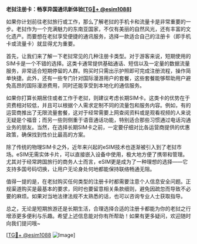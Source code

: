 **老挝注册卡：畅享异国通讯新体验[[TG💪+ @esim1088](https://t.me/s/esim1088)]**

如果你计划前往老挝旅行或工作，那么了解老挝的手机卡和流量卡是非常重要的一步。老挝作为一个充满魅力的东南亚国家，不仅有美丽的自然风光，还有丰富的文化遗产。而要想在老挝享受便捷的通讯服务，选择一款适合自己的注册卡（即手机卡或流量卡）就显得尤为重要。

首先，让我们来了解一下老挝常见的几种注册卡类型。对于游客来说，短期使用的SIM卡是一个不错的选择。这类卡通常提供基础通话、短信以及一定量的数据流量服务，非常适合短期停留的人群。购买时只需出示护照即可完成注册流程，操作简单快捷。此外，还有一些专门针对国际漫游用户的套餐，这些套餐能够帮助用户避免高昂的国际漫游费用，同时还能享受到本地化的通信服务。

如果你打算长期居住或者工作于老挝，则建议考虑长期SIM卡。这类卡的优势在于资费相对较低，并且可以根据个人需求定制不同的流量包和服务内容。例如，有的运营商推出了无限流量套餐，这对于经常需要上网查阅资料或是观看视频的人来说无疑是个福音；而另一些则侧重于语音通话功能，特别适合那些习惯通过电话沟通业务的朋友。当然，在选择长期SIM卡之前，一定要仔细对比各运营商提供的优惠政策，确保找到性价比最高的方案。

除了传统的物理SIM卡之外，近年来兴起的eSIM技术也逐渐被引入到了老挝市场。eSIM无需实体卡片，可以直接嵌入设备中使用，极大地方便了携带和管理。尤其对于经常跨国旅行的商务人士而言，eSIM更是成为了一种理想的选择——它支持多国号码切换，让用户无论身处何地都能保持联络畅通无阻。

值得一提的是，在老挝购买任何类型的注册卡时都需要注意个人信息安全问题。正规渠道购买是最基本的要求，同时也要留意相关条款细则，避免因疏忽而导致不必要的麻烦。如果对当地法律法规不太熟悉的话，也可以咨询专业人士获取指导。

总之，无论是短期旅游还是长期生活，合理选择合适的注册卡都能为你的老挝之行增添更多便利与乐趣。希望上述信息能对你有所帮助！如果有更多疑问，欢迎随时向我们提问哦~

[[TG💪+ @esim1088](https://t.me/s/esim1088) ![Image](https://i.postimg.cc/4NQfJmqS/Snipaste-2025-05-13-00-14-12.png)]